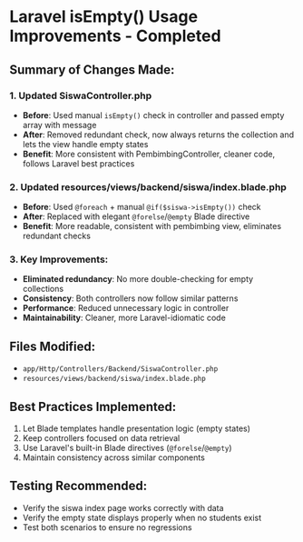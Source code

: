 # Laravel isEmpty() Usage Improvements - Completed

## Summary of Changes Made:

### 1. Updated SiswaController.php
- **Before**: Used manual `isEmpty()` check in controller and passed empty array with message
- **After**: Removed redundant check, now always returns the collection and lets the view handle empty states
- **Benefit**: More consistent with PembimbingController, cleaner code, follows Laravel best practices

### 2. Updated resources/views/backend/siswa/index.blade.php
- **Before**: Used `@foreach` + manual `@if($siswa->isEmpty())` check
- **After**: Replaced with elegant `@forelse`/`@empty` Blade directive
- **Benefit**: More readable, consistent with pembimbing view, eliminates redundant checks

### 3. Key Improvements:
- **Eliminated redundancy**: No more double-checking for empty collections
- **Consistency**: Both controllers now follow similar patterns
- **Performance**: Reduced unnecessary logic in controller
- **Maintainability**: Cleaner, more Laravel-idiomatic code

## Files Modified:
- `app/Http/Controllers/Backend/SiswaController.php`
- `resources/views/backend/siswa/index.blade.php`

## Best Practices Implemented:
1. Let Blade templates handle presentation logic (empty states)
2. Keep controllers focused on data retrieval
3. Use Laravel's built-in Blade directives (`@forelse`/`@empty`)
4. Maintain consistency across similar components

## Testing Recommended:
- Verify the siswa index page works correctly with data
- Verify the empty state displays properly when no students exist
- Test both scenarios to ensure no regressions
